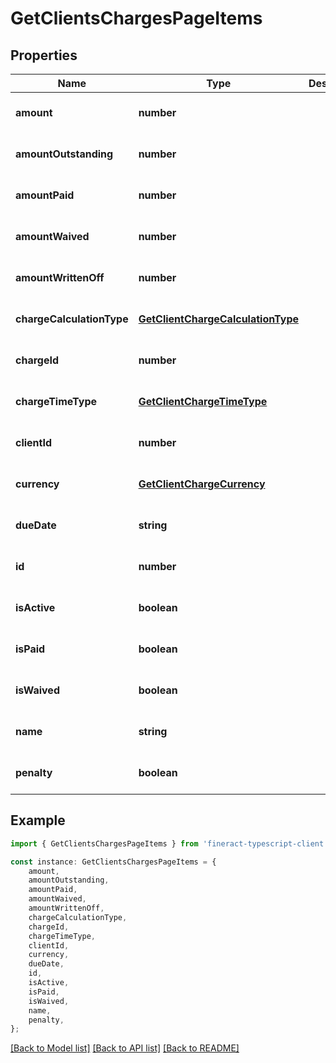 # GetClientsChargesPageItems


## Properties

Name | Type | Description | Notes
------------ | ------------- | ------------- | -------------
**amount** | **number** |  | [optional] [default to undefined]
**amountOutstanding** | **number** |  | [optional] [default to undefined]
**amountPaid** | **number** |  | [optional] [default to undefined]
**amountWaived** | **number** |  | [optional] [default to undefined]
**amountWrittenOff** | **number** |  | [optional] [default to undefined]
**chargeCalculationType** | [**GetClientChargeCalculationType**](GetClientChargeCalculationType.md) |  | [optional] [default to undefined]
**chargeId** | **number** |  | [optional] [default to undefined]
**chargeTimeType** | [**GetClientChargeTimeType**](GetClientChargeTimeType.md) |  | [optional] [default to undefined]
**clientId** | **number** |  | [optional] [default to undefined]
**currency** | [**GetClientChargeCurrency**](GetClientChargeCurrency.md) |  | [optional] [default to undefined]
**dueDate** | **string** |  | [optional] [default to undefined]
**id** | **number** |  | [optional] [default to undefined]
**isActive** | **boolean** |  | [optional] [default to undefined]
**isPaid** | **boolean** |  | [optional] [default to undefined]
**isWaived** | **boolean** |  | [optional] [default to undefined]
**name** | **string** |  | [optional] [default to undefined]
**penalty** | **boolean** |  | [optional] [default to undefined]

## Example

```typescript
import { GetClientsChargesPageItems } from 'fineract-typescript-client';

const instance: GetClientsChargesPageItems = {
    amount,
    amountOutstanding,
    amountPaid,
    amountWaived,
    amountWrittenOff,
    chargeCalculationType,
    chargeId,
    chargeTimeType,
    clientId,
    currency,
    dueDate,
    id,
    isActive,
    isPaid,
    isWaived,
    name,
    penalty,
};
```

[[Back to Model list]](../README.md#documentation-for-models) [[Back to API list]](../README.md#documentation-for-api-endpoints) [[Back to README]](../README.md)
